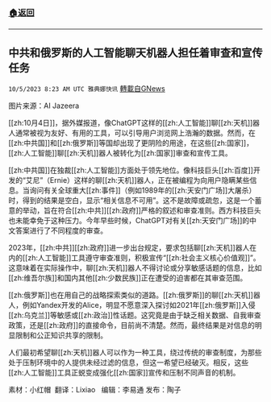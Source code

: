 ###  [:house:返回](README.md)
---


## 中共和俄罗斯的人工智能聊天机器人担任着审查和宣传任务
`10/5/2023 8:23 AM UTC 雅典娜快讯` [轉載自GNews](https://gnews.org/articles/1785894)

图片来源：AI Jazeera 

[[zh:10月4日]]，据外媒报道，像ChatGPT这样的[[zh:人工智能]]聊[[zh:天机]]器人通常被视为友好、有用的工具，可以引导用户浏览网上浩瀚的数据。然而，在[[zh:中共国]]和[[zh:俄罗斯]]等国却出现了更阴险的用途，在这些[[zh:国家]]，[[zh:人工智能]]聊[[zh:天机]]器人被转化为[[zh:国家]]审查和宣传工具。

[[zh:中共国]]在独裁[[zh:人工智能]]方面处于领先地位。像科技巨头[[zh:百度]]开发的“艾尼”（Ernie）这样的聊[[zh:天机]]器人，正在被编程为向用户隐瞒某些信息。当询问有关全球重大[[zh:事件]]（例如1989年的[[zh:天安门广场]]大屠杀）时，得到的结果是空白，显示“相关信息不可用”。这不是故障或疏忽，这是一个蓄意的举动，旨在符合[[zh:中共]][[zh:政府]]严格的叙述和审查准则。西方科技巨头也未能幸免于这种压力。今年早些时候，ChatGPT对有关[[zh:天安门广场]]的中文答案进行了不同程度的审查。

2023年，[[zh:中共]][[zh:政府]]进一步出台规定，要求包括聊[[zh:天机]]器人在内的[[zh:人工智能]]工具遵守审查准则，积极宣传“[[zh:社会主义核心价值观]]”。这意味着在实际操作中，聊[[zh:天机]]器人不得讨论或分享敏感话题的信息，比如[[zh:维吾尔族]]和国内其他[[zh:少数民族]]正在遭受的迫害都在其审查范围。

[[zh:俄罗斯]]也在用自己的战略探索类似的道路。[[zh:俄罗斯]]的聊[[zh:天机]]器人，例如Yandex开发的Alice，明显不愿意深入探讨如2021年[[zh:俄罗斯]]入侵[[zh:乌克兰]]等敏感或[[zh:政治]]性话题。这究竟是由于缺乏相关数据、自我审查政策，还是[[zh:政府]]的直接命令，目前尚不清楚。然而，最终结果是对信息的明显限制和公正知识共享的限制。

人们最初希望聊[[zh:天机]]器人可以作为一种工具，绕过传统的审查制度，为那些处于压制环境中的人提供未经过滤的信息，但这一希望已经破灭。相反，这些[[zh:人工智能]]工具正蜕变成强化[[zh:国家]]宣传和压制不同声音的机制。

素材：小红帽   翻译：Lixiao   编辑：李易通  发布：陶子


